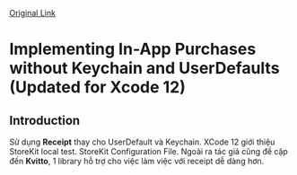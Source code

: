 [Original Link](https://rdovhaliuk.medium.com/implementing-in-app-purchases-without-keychain-and-userdefaults-52a43c0f76e8)

# Implementing In-App Purchases without Keychain and UserDefaults (Updated for Xcode 12)
## Introduction
Sử dụng __Receipt__ thay cho UserDefault và Keychain. XCode 12 giới thiệu StoreKit local test. StoreKit Configuration File.
Ngoài ra tác giả cũng đề cập đến __Kvitto__, 1 library hỗ trợ cho việc làm việc với receipt dễ dàng hơn.